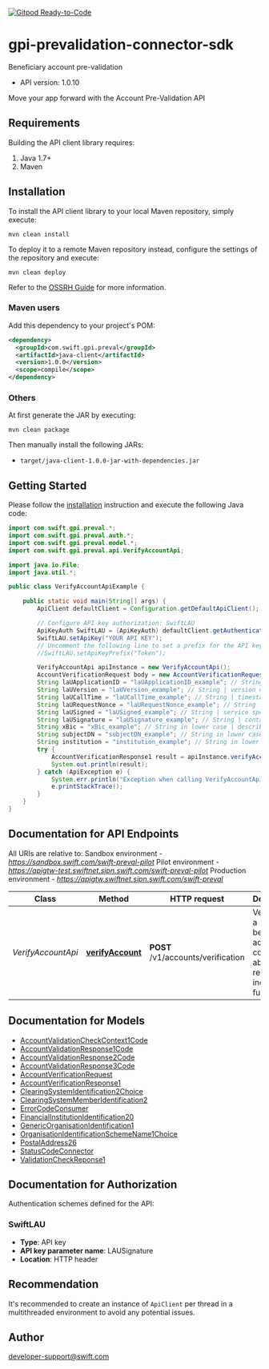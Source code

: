 [![Gitpod Ready-to-Code](https://img.shields.io/badge/Gitpod-Ready--to--Code-blue?logo=gitpod)](https://gitpod.io/#https://github.com/swiftinc/gpi-prevalidation-connector-sdk) 

# gpi-prevalidation-connector-sdk

Beneficiary account pre-validation
- API version: 1.0.10

Move your app forward with the Account Pre-Validation API

## Requirements

Building the API client library requires:
1. Java 1.7+
2. Maven

## Installation

To install the API client library to your local Maven repository, simply execute:

```shell
mvn clean install
```

To deploy it to a remote Maven repository instead, configure the settings of the repository and execute:

```shell
mvn clean deploy
```

Refer to the [OSSRH Guide](http://central.sonatype.org/pages/ossrh-guide.html) for more information.

### Maven users

Add this dependency to your project's POM:

```xml
<dependency>
  <groupId>com.swift.gpi.preval</groupId>
  <artifactId>java-client</artifactId>
  <version>1.0.0</version>
  <scope>compile</scope>
</dependency>
```

### Others

At first generate the JAR by executing:

```shell
mvn clean package
```

Then manually install the following JARs:

* `target/java-client-1.0.0-jar-with-dependencies.jar`

## Getting Started

Please follow the [installation](#installation) instruction and execute the following Java code:

```java
import com.swift.gpi.preval.*;
import com.swift.gpi.preval.auth.*;
import com.swift.gpi.preval.model.*;
import com.swift.gpi.preval.api.VerifyAccountApi;

import java.io.File;
import java.util.*;

public class VerifyAccountApiExample {

    public static void main(String[] args) {
        ApiClient defaultClient = Configuration.getDefaultApiClient();

        // Configure API key authorization: SwiftLAU
        ApiKeyAuth SwiftLAU = (ApiKeyAuth) defaultClient.getAuthentication("SwiftLAU");
        SwiftLAU.setApiKey("YOUR API KEY");
        // Uncomment the following line to set a prefix for the API key, e.g. "Token" (defaults to null)
        //SwiftLAU.setApiKeyPrefix("Token");

        VerifyAccountApi apiInstance = new VerifyAccountApi();
        AccountVerificationRequest body = new AccountVerificationRequest(); // AccountVerificationRequest | Verify Account Details Request.
        String laUApplicationID = "laUApplicationID_example"; // String | ID that identifies the application generating the API and used by the gpi Connector to retrieve the related LAU keys, required for consumers using gpi connector only
        String laUVersion = "laUVersion_example"; // String | version of the LAUSigned header. Mandatory. \"1.0\" for this first release, required for consumers using gpi connector only
        String laUCallTime = "laUCallTime_example"; // String | timestamp in UTC of the API call in the format YYYY-MM-DDTHH:MM:SS.sssZ, required for consumers using gpi connector only
        String laURequestNonce = "laURequestNonce_example"; // String | a random value generated by the client consumer. Provided with the request and copied by the gpi Connector on the response, required for consumers using gpi connector only
        String laUSigned = "laUSigned_example"; // String | service specific HTTP headers composed of apiKey, rbac role and bic to route the request, required for consumers using gpi connector only
        String laUSignature = "laUSignature_example"; // String | contains the LAU (SHA256) signature, base64 encoded, required for consumers using gpi connector only
        String xBic = "xBic_example"; // String in lower case | describe the BIC for SWIFT to route the request, providers get the value and consumers are not required to fill it in
        String subjectDN = "subjectDN_example"; // String in lower case | describe the distinguish name of the consumer, providers get the value and consumers are not required to fill it in
        String institution = "institution_example"; // String in lower case | describe the BIC of the consumer, providers get the value and consumers are not required to fill it in
        try {
            AccountVerificationResponse1 result = apiInstance.verifyAccount(body, laUApplicationID, laUVersion, laUCallTime, laURequestNonce, laUSigned, laUSignature, xBic, subjectDN, institution);
            System.out.println(result);
        } catch (ApiException e) {
            System.err.println("Exception when calling VerifyAccountApi#verifyAccount");
            e.printStackTrace();
        }
    }
}
```

## Documentation for API Endpoints

All URIs are relative to:
Sandbox environment - *https://sandbox.swift.com/swift-preval-pilot*
Pilot environment - *https://apigtw-test.swiftnet.sipn.swift.com/swift-preval-pilot*
Production environment - *https://apigtw.swiftnet.sipn.swift.com/swift-preval*

Class | Method | HTTP request | Description
------------ | ------------- | ------------- | -------------
*VerifyAccountApi* | [**verifyAccount**](docs/VerifyAccountApi.md#verifyAccount) | **POST** /v1/accounts/verification | Verify that a beneficiary account could be able to receive incoming funds.

## Documentation for Models

 - [AccountValidationCheckContext1Code](docs/AccountValidationCheckContext1Code.md)
 - [AccountValidationResponse1Code](docs/AccountValidationResponse1Code.md)
 - [AccountValidationResponse2Code](docs/AccountValidationResponse2Code.md)
 - [AccountValidationResponse3Code](docs/AccountValidationResponse3Code.md)
 - [AccountVerificationRequest](docs/AccountVerificationRequest.md)
 - [AccountVerificationResponse1](docs/AccountVerificationResponse1.md)
 - [ClearingSystemIdentification2Choice](docs/ClearingSystemIdentification2Choice.md)
 - [ClearingSystemMemberIdentification2](docs/ClearingSystemMemberIdentification2.md)
 - [ErrorCodeConsumer](docs/ErrorCodeConsumer.md)
 - [FinancialInstitutionIdentification20](docs/FinancialInstitutionIdentification20.md)
 - [GenericOrganisationIdentification1](docs/GenericOrganisationIdentification1.md)
 - [OrganisationIdentificationSchemeName1Choice](docs/OrganisationIdentificationSchemeName1Choice.md)
 - [PostalAddress26](docs/PostalAddress26.md)
 - [StatusCodeConnector](docs/StatusCodeConnector.md)
 - [ValidationCheckReponse1](docs/ValidationCheckReponse1.md)

## Documentation for Authorization

Authentication schemes defined for the API:
### SwiftLAU

- **Type**: API key
- **API key parameter name**: LAUSignature
- **Location**: HTTP header


## Recommendation

It's recommended to create an instance of `ApiClient` per thread in a multithreaded environment to avoid any potential issues.

## Author
developer-support@swift.com

